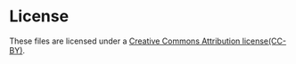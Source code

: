 # License

These files are licensed under a [Creative Commons Attribution license(CC-BY)](https://creativecommons.org/licenses/by/4.0/).
